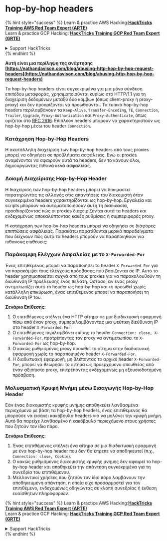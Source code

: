 # hop-by-hop headers

{% hint style="success" %}
Learn & practice AWS Hacking:<img src="/.gitbook/assets/arte.png" alt="" data-size="line">[**HackTricks Training AWS Red Team Expert (ARTE)**](https://training.hacktricks.xyz/courses/arte)<img src="/.gitbook/assets/arte.png" alt="" data-size="line">\
Learn & practice GCP Hacking: <img src="/.gitbook/assets/grte.png" alt="" data-size="line">[**HackTricks Training GCP Red Team Expert (GRTE)**<img src="/.gitbook/assets/grte.png" alt="" data-size="line">](https://training.hacktricks.xyz/courses/grte)

<details>

<summary>Support HackTricks</summary>

* Check the [**subscription plans**](https://github.com/sponsors/carlospolop)!
* **Join the** 💬 [**Discord group**](https://discord.gg/hRep4RUj7f) or the [**telegram group**](https://t.me/peass) or **follow** us on **Twitter** 🐦 [**@hacktricks\_live**](https://twitter.com/hacktricks\_live)**.**
* **Share hacking tricks by submitting PRs to the** [**HackTricks**](https://github.com/carlospolop/hacktricks) and [**HackTricks Cloud**](https://github.com/carlospolop/hacktricks-cloud) github repos.

</details>
{% endhint %}

**Αυτή είναι μια περίληψη της ανάρτησης [https://nathandavison.com/blog/abusing-http-hop-by-hop-request-headers](https://nathandavison.com/blog/abusing-http-hop-by-hop-request-headers)**

Τα hop-by-hop headers είναι συγκεκριμένα για μια μόνο σύνδεση επιπέδου μεταφοράς, χρησιμοποιούνται κυρίως στο HTTP/1.1 για τη διαχείριση δεδομένων μεταξύ δύο κόμβων (όπως client-proxy ή proxy-proxy) και δεν προορίζονται να προωθούνται. Τα τυπικά hop-by-hop headers περιλαμβάνουν τα `Keep-Alive`, `Transfer-Encoding`, `TE`, `Connection`, `Trailer`, `Upgrade`, `Proxy-Authorization` και `Proxy-Authenticate`, όπως ορίζεται στο [RFC 2616](https://tools.ietf.org/html/rfc2616#section-13.5.1). Επιπλέον headers μπορούν να χαρακτηριστούν ως hop-by-hop μέσω του header `Connection`.

### Κατάχρηση Hop-by-Hop Headers
Η ακατάλληλη διαχείριση των hop-by-hop headers από τους proxies μπορεί να οδηγήσει σε προβλήματα ασφάλειας. Ενώ οι proxies αναμένονται να αφαιρούν αυτά τα headers, δεν το κάνουν όλοι, δημιουργώντας πιθανά κενά ασφαλείας.

### Δοκιμή Διαχείρισης Hop-by-Hop Header
Η διαχείριση των hop-by-hop headers μπορεί να δοκιμαστεί παρατηρώντας τις αλλαγές στις απαντήσεις του διακομιστή όταν συγκεκριμένα headers χαρακτηρίζονται ως hop-by-hop. Εργαλεία και scripts μπορούν να αυτοματοποιήσουν αυτή τη διαδικασία, προσδιορίζοντας πώς οι proxies διαχειρίζονται αυτά τα headers και ενδεχομένως αποκαλύπτοντας κακές ρυθμίσεις ή συμπεριφορές proxy.

Η κατάχρηση των hop-by-hop headers μπορεί να οδηγήσει σε διάφορες επιπτώσεις ασφάλειας. Παρακάτω παρατίθενται μερικά παραδείγματα που δείχνουν πώς αυτά τα headers μπορούν να παραποιηθούν για πιθανούς επιθέσεις:

### Παράκαμψη Ελέγχων Ασφαλείας με το `X-Forwarded-For`
Ένας επιτιθέμενος μπορεί να παραποιήσει το header `X-Forwarded-For` για να παρακάμψει τους ελέγχους πρόσβασης που βασίζονται σε IP. Αυτό το header χρησιμοποιείται συχνά από τους proxies για να παρακολουθούν τη διεύθυνση IP προέλευσης ενός πελάτη. Ωστόσο, αν ένας proxy αντιμετωπίζει αυτό το header ως hop-by-hop και το προωθεί χωρίς κατάλληλη επικύρωση, ένας επιτιθέμενος μπορεί να παραποιήσει τη διεύθυνση IP του.

**Σενάριο Επίθεσης:**
1. Ο επιτιθέμενος στέλνει ένα HTTP αίτημα σε μια διαδικτυακή εφαρμογή πίσω από έναν proxy, συμπεριλαμβάνοντας μια ψεύτικη διεύθυνση IP στο header `X-Forwarded-For`.
2. Ο επιτιθέμενος περιλαμβάνει επίσης το header `Connection: close, X-Forwarded-For`, προτρέποντας τον proxy να αντιμετωπίσει το `X-Forwarded-For` ως hop-by-hop.
3. Ο κακώς ρυθμισμένος proxy προωθεί το αίτημα στην διαδικτυακή εφαρμογή χωρίς το παραποιημένο header `X-Forwarded-For`.
4. Η διαδικτυακή εφαρμογή, μη βλέποντας το αρχικό header `X-Forwarded-For`, μπορεί να θεωρήσει το αίτημα ως προερχόμενο απευθείας από έναν αξιόπιστο proxy, επιτρέποντας ενδεχομένως μη εξουσιοδοτημένη πρόσβαση.

### Μολυσματική Κρυφή Μνήμη μέσω Εισαγωγής Hop-by-Hop Header
Εάν ένας διακομιστής κρυφής μνήμης αποθηκεύει λανθασμένα περιεχόμενο με βάση τα hop-by-hop headers, ένας επιτιθέμενος θα μπορούσε να εισάγει κακόβουλα headers για να μολύνει την κρυφή μνήμη. Αυτό θα παρείχε λανθασμένο ή κακόβουλο περιεχόμενο στους χρήστες που ζητούν τον ίδιο πόρο.

**Σενάριο Επίθεσης:**
1. Ένας επιτιθέμενος στέλνει ένα αίτημα σε μια διαδικτυακή εφαρμογή με ένα hop-by-hop header που δεν θα έπρεπε να αποθηκευτεί (π.χ., `Connection: close, Cookie`).
2. Ο κακώς ρυθμισμένος διακομιστής κρυφής μνήμης δεν αφαιρεί το hop-by-hop header και αποθηκεύει την απάντηση συγκεκριμένα για τη συνεδρία του επιτιθέμενου.
3. Μελλοντικοί χρήστες που ζητούν τον ίδιο πόρο λαμβάνουν την αποθηκευμένη απάντηση, η οποία είχε προσαρμοστεί για τον επιτιθέμενο, ενδεχομένως οδηγώντας σε κλοπή συνεδρίας ή έκθεση ευαίσθητων πληροφοριών.

{% hint style="success" %}
Learn & practice AWS Hacking:<img src="/.gitbook/assets/arte.png" alt="" data-size="line">[**HackTricks Training AWS Red Team Expert (ARTE)**](https://training.hacktricks.xyz/courses/arte)<img src="/.gitbook/assets/arte.png" alt="" data-size="line">\
Learn & practice GCP Hacking: <img src="/.gitbook/assets/grte.png" alt="" data-size="line">[**HackTricks Training GCP Red Team Expert (GRTE)**<img src="/.gitbook/assets/grte.png" alt="" data-size="line">](https://training.hacktricks.xyz/courses/grte)

<details>

<summary>Support HackTricks</summary>

* Check the [**subscription plans**](https://github.com/sponsors/carlospolop)!
* **Join the** 💬 [**Discord group**](https://discord.gg/hRep4RUj7f) or the [**telegram group**](https://t.me/peass) or **follow** us on **Twitter** 🐦 [**@hacktricks\_live**](https://twitter.com/hacktricks\_live)**.**
* **Share hacking tricks by submitting PRs to the** [**HackTricks**](https://github.com/carlospolop/hacktricks) and [**HackTricks Cloud**](https://github.com/carlospolop/hacktricks-cloud) github repos.

</details>
{% endhint %}

